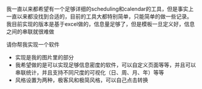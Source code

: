 我一直以来都希望有一个足够详细的scheduling和calendar的工具，但是事实上一直以来都没找到合适的，目前的工具大都特别简单，只能简单的做一些记录。
我目前实现的版本是基于excel做的，信息量足够了，但是模板一旦定义好，信息之间的串联就很难做

请你帮我实现一个软件
- 实现是我的图片里的部分
- 我希望做的是可以实现足够信息密度的软件，可以自定义页面等等，并且可以串联统计，并且支持不同尺度的可视化（日、周、月、年）等等
- 风格设置为两种，极客风和极简风格，可以自己点击转换

